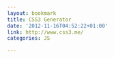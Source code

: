 ```yaml
---
layout: bookmark
title: CSS3 Generator
date: '2012-11-16T04:52:22+01:00'
link: http://www.css3.me/
categories: JS

---
```

